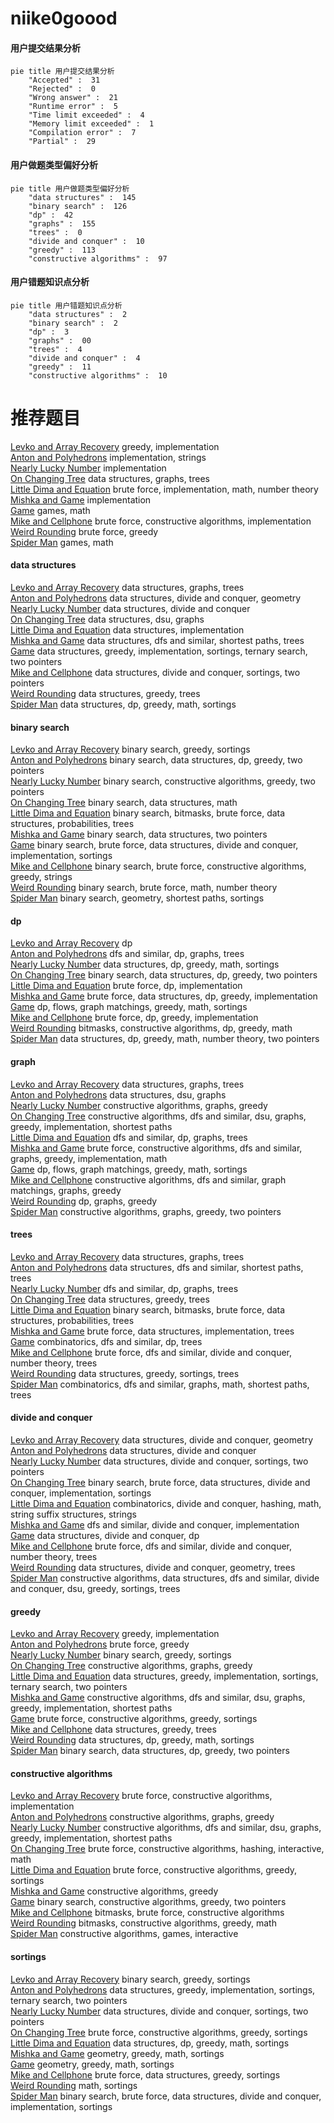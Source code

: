 # niike0goood
<!-- tabs:start -->
#### **用户提交结果分析**

```mermaid
pie title 用户提交结果分析
    "Accepted" :  31
    "Rejected" :  0
    "Wrong answer" :  21
    "Runtime error" :  5
    "Time limit exceeded" :  4
    "Memory limit exceeded" :  1
    "Compilation error" :  7
    "Partial" :  29
```
#### **用户做题类型偏好分析**

```mermaid
pie title 用户做题类型偏好分析
    "data structures" :  145
    "binary search" :  126
    "dp" :  42
    "graphs" :  155
    "trees" :  0
    "divide and conquer" :  10
    "greedy" :  113
    "constructive algorithms" :  97
```
#### **用户错题知识点分析**

```mermaid
pie title 用户错题知识点分析
    "data structures" :  2
    "binary search" :  2
    "dp" :  3
    "graphs" :  00
    "trees" :  4
    "divide and conquer" :  4
    "greedy" :  11
    "constructive algorithms" :  10
```
<!-- tabs:end -->
# 推荐题目
[Levko and Array Recovery](http://codeforces.com/problemset/problem/360/A)		greedy,
                        implementation		  
[Anton and Polyhedrons](http://codeforces.com/problemset/problem/785/A)		implementation,
                        strings		  
[Nearly Lucky Number](http://codeforces.com/problemset/problem/110/A)		implementation		  
[On Changing Tree](http://codeforces.com/problemset/problem/396/C)		data structures,
                        graphs,
                        trees		  
[Little Dima and Equation](http://codeforces.com/problemset/problem/460/B)		brute force,
                        implementation,
                        math,
                        number theory		  
[Mishka and Game](http://codeforces.com/problemset/problem/703/A)		implementation		  
[Game](http://codeforces.com/problemset/problem/630/R)		games,
                        math		  
[Mike and Cellphone](http://codeforces.com/problemset/problem/689/A)		brute force,
                        constructive algorithms,
                        implementation		  
[Weird Rounding](http://codeforces.com/problemset/problem/779/B)		brute force,
                        greedy		  
[Spider Man](http://codeforces.com/problemset/problem/705/B)		games,
                        math		  
<!-- tabs:start -->
#### **data structures**
[Levko and Array Recovery](http://codeforces.com/problemset/problem/396/C)		data structures,
                        graphs,
                        trees		  
[Anton and Polyhedrons](http://codeforces.com/problemset/problem/429/D)		data structures,
                        divide and conquer,
                        geometry		  
[Nearly Lucky Number](http://codeforces.com/problemset/problem/413/E)		data structures,
                        divide and conquer		  
[On Changing Tree](http://codeforces.com/problemset/problem/811/E)		data structures,
                        dsu,
                        graphs		  
[Little Dima and Equation](http://codeforces.com/problemset/problem/1234/B2)		data structures,
                        implementation		  
[Mishka and Game](http://codeforces.com/problemset/problem/1304/E)		data structures,
                        dfs and similar,
                        shortest paths,
                        trees		  
[Game](http://codeforces.com/problemset/problem/1374/E2)		data structures,
                        greedy,
                        implementation,
                        sortings,
                        ternary search,
                        two pointers		  
[Mike and Cellphone](http://codeforces.com/problemset/problem/1190/D)		data structures,
                        divide and conquer,
                        sortings,
                        two pointers		  
[Weird Rounding](http://codeforces.com/problemset/problem/821/C)		data structures,
                        greedy,
                        trees		  
[Spider Man](https://codeforces.com/contest/1321/problem/B)		data structures,
                        dp,
                        greedy,
                        math,
                        sortings		  
#### **binary search**
[Levko and Array Recovery](http://codeforces.com/problemset/problem/732/D)		binary search,
                        greedy,
                        sortings		  
[Anton and Polyhedrons](http://codeforces.com/problemset/problem/1492/C)		binary search,
                        data structures,
                        dp,
                        greedy,
                        two pointers		  
[Nearly Lucky Number](http://codeforces.com/problemset/problem/1463/D)		binary search,
                        constructive algorithms,
                        greedy,
                        two pointers		  
[On Changing Tree](http://codeforces.com/problemset/problem/1490/G)		binary search,
                        data structures,
                        math		  
[Little Dima and Equation](http://codeforces.com/problemset/problem/1479/D)		binary search,
                        bitmasks,
                        brute force,
                        data structures,
                        probabilities,
                        trees		  
[Mishka and Game](http://codeforces.com/problemset/problem/1436/E)		binary search,
                        data structures,
                        two pointers		  
[Game](http://codeforces.com/problemset/problem/1461/D)		binary search,
                        brute force,
                        data structures,
                        divide and conquer,
                        implementation,
                        sortings		  
[Mike and Cellphone](http://codeforces.com/problemset/problem/1493/C)		binary search,
                        brute force,
                        constructive algorithms,
                        greedy,
                        strings		  
[Weird Rounding](http://codeforces.com/problemset/problem/1487/D)		binary search,
                        brute force,
                        math,
                        number theory		  
[Spider Man](http://codeforces.com/problemset/problem/1486/B)		binary search,
                        geometry,
                        shortest paths,
                        sortings		  
#### **dp**
[Levko and Array Recovery](http://codeforces.com/problemset/problem/1007/E)		dp		  
[Anton and Polyhedrons](http://codeforces.com/problemset/problem/835/F)		dfs and similar,
                        dp,
                        graphs,
                        trees		  
[Nearly Lucky Number](https://codeforces.com/contest/1321/problem/B)		data structures,
                        dp,
                        greedy,
                        math,
                        sortings		  
[On Changing Tree](http://codeforces.com/problemset/problem/1492/C)		binary search,
                        data structures,
                        dp,
                        greedy,
                        two pointers		  
[Little Dima and Equation](https://codeforces.com/contest/1457/problem/C)		brute force,
                        dp,
                        implementation		  
[Mishka and Game](http://codeforces.com/problemset/problem/1491/C)		brute force,
                        data structures,
                        dp,
                        greedy,
                        implementation		  
[Game](http://codeforces.com/problemset/problem/1437/C)		dp,
                        flows,
                        graph matchings,
                        greedy,
                        math,
                        sortings		  
[Mike and Cellphone](http://codeforces.com/problemset/problem/1499/B)		brute force,
                        dp,
                        greedy,
                        implementation		  
[Weird Rounding](http://codeforces.com/problemset/problem/1491/D)		bitmasks,
                        constructive algorithms,
                        dp,
                        greedy,
                        math		  
[Spider Man](http://codeforces.com/problemset/problem/1497/E1)		data structures,
                        dp,
                        greedy,
                        math,
                        number theory,
                        two pointers		  
#### **graph**
[Levko and Array Recovery](http://codeforces.com/problemset/problem/396/C)		data structures,
                        graphs,
                        trees		  
[Anton and Polyhedrons](http://codeforces.com/problemset/problem/811/E)		data structures,
                        dsu,
                        graphs		  
[Nearly Lucky Number](http://codeforces.com/problemset/problem/41/E)		constructive algorithms,
                        graphs,
                        greedy		  
[On Changing Tree](http://codeforces.com/problemset/problem/1365/D)		constructive algorithms,
                        dfs and similar,
                        dsu,
                        graphs,
                        greedy,
                        implementation,
                        shortest paths		  
[Little Dima and Equation](http://codeforces.com/problemset/problem/835/F)		dfs and similar,
                        dp,
                        graphs,
                        trees		  
[Mishka and Game](http://codeforces.com/problemset/problem/1487/C)		brute force,
                        constructive algorithms,
                        dfs and similar,
                        graphs,
                        greedy,
                        implementation,
                        math		  
[Game](http://codeforces.com/problemset/problem/1437/C)		dp,
                        flows,
                        graph matchings,
                        greedy,
                        math,
                        sortings		  
[Mike and Cellphone](http://codeforces.com/problemset/problem/1470/D)		constructive algorithms,
                        dfs and similar,
                        graph matchings,
                        graphs,
                        greedy		  
[Weird Rounding](http://codeforces.com/problemset/problem/1476/C)		dp,
                        graphs,
                        greedy		  
[Spider Man](http://codeforces.com/problemset/problem/1304/D)		constructive algorithms,
                        graphs,
                        greedy,
                        two pointers		  
#### **trees**
[Levko and Array Recovery](http://codeforces.com/problemset/problem/396/C)		data structures,
                        graphs,
                        trees		  
[Anton and Polyhedrons](http://codeforces.com/problemset/problem/1304/E)		data structures,
                        dfs and similar,
                        shortest paths,
                        trees		  
[Nearly Lucky Number](http://codeforces.com/problemset/problem/835/F)		dfs and similar,
                        dp,
                        graphs,
                        trees		  
[On Changing Tree](http://codeforces.com/problemset/problem/821/C)		data structures,
                        greedy,
                        trees		  
[Little Dima and Equation](http://codeforces.com/problemset/problem/1479/D)		binary search,
                        bitmasks,
                        brute force,
                        data structures,
                        probabilities,
                        trees		  
[Mishka and Game](http://codeforces.com/problemset/problem/1511/C)		brute force,
                        data structures,
                        implementation,
                        trees		  
[Game](http://codeforces.com/problemset/problem/1499/F)		combinatorics,
                        dfs and similar,
                        dp,
                        trees		  
[Mike and Cellphone](http://codeforces.com/problemset/problem/1491/E)		brute force,
                        dfs and similar,
                        divide and conquer,
                        number theory,
                        trees		  
[Weird Rounding](http://codeforces.com/problemset/problem/1466/D)		data structures,
                        greedy,
                        sortings,
                        trees		  
[Spider Man](http://codeforces.com/problemset/problem/1495/D)		combinatorics,
                        dfs and similar,
                        graphs,
                        math,
                        shortest paths,
                        trees		  
#### **divide and conquer**
[Levko and Array Recovery](http://codeforces.com/problemset/problem/429/D)		data structures,
                        divide and conquer,
                        geometry		  
[Anton and Polyhedrons](http://codeforces.com/problemset/problem/413/E)		data structures,
                        divide and conquer		  
[Nearly Lucky Number](http://codeforces.com/problemset/problem/1190/D)		data structures,
                        divide and conquer,
                        sortings,
                        two pointers		  
[On Changing Tree](http://codeforces.com/problemset/problem/1461/D)		binary search,
                        brute force,
                        data structures,
                        divide and conquer,
                        implementation,
                        sortings		  
[Little Dima and Equation](http://codeforces.com/problemset/problem/1466/G)		combinatorics,
                        divide and conquer,
                        hashing,
                        math,
                        string suffix structures,
                        strings		  
[Mishka and Game](http://codeforces.com/problemset/problem/1490/D)		dfs and similar,
                        divide and conquer,
                        implementation		  
[Game](https://codeforces.com/contest/1483/problem/C)		data structures,
                        divide and conquer,
                        dp		  
[Mike and Cellphone](http://codeforces.com/problemset/problem/1491/E)		brute force,
                        dfs and similar,
                        divide and conquer,
                        number theory,
                        trees		  
[Weird Rounding](http://codeforces.com/problemset/problem/1303/G)		data structures,
                        divide and conquer,
                        geometry,
                        trees		  
[Spider Man](http://codeforces.com/problemset/problem/1494/D)		constructive algorithms,
                        data structures,
                        dfs and similar,
                        divide and conquer,
                        dsu,
                        greedy,
                        sortings,
                        trees		  
#### **greedy**
[Levko and Array Recovery](http://codeforces.com/problemset/problem/360/A)		greedy,
                        implementation		  
[Anton and Polyhedrons](http://codeforces.com/problemset/problem/779/B)		brute force,
                        greedy		  
[Nearly Lucky Number](http://codeforces.com/problemset/problem/732/D)		binary search,
                        greedy,
                        sortings		  
[On Changing Tree](http://codeforces.com/problemset/problem/41/E)		constructive algorithms,
                        graphs,
                        greedy		  
[Little Dima and Equation](http://codeforces.com/problemset/problem/1374/E2)		data structures,
                        greedy,
                        implementation,
                        sortings,
                        ternary search,
                        two pointers		  
[Mishka and Game](http://codeforces.com/problemset/problem/1365/D)		constructive algorithms,
                        dfs and similar,
                        dsu,
                        graphs,
                        greedy,
                        implementation,
                        shortest paths		  
[Game](http://codeforces.com/problemset/problem/1305/A)		brute force,
                        constructive algorithms,
                        greedy,
                        sortings		  
[Mike and Cellphone](http://codeforces.com/problemset/problem/821/C)		data structures,
                        greedy,
                        trees		  
[Weird Rounding](https://codeforces.com/contest/1321/problem/B)		data structures,
                        dp,
                        greedy,
                        math,
                        sortings		  
[Spider Man](http://codeforces.com/problemset/problem/1492/C)		binary search,
                        data structures,
                        dp,
                        greedy,
                        two pointers		  
#### **constructive algorithms**
[Levko and Array Recovery](http://codeforces.com/problemset/problem/689/A)		brute force,
                        constructive algorithms,
                        implementation		  
[Anton and Polyhedrons](http://codeforces.com/problemset/problem/41/E)		constructive algorithms,
                        graphs,
                        greedy		  
[Nearly Lucky Number](http://codeforces.com/problemset/problem/1365/D)		constructive algorithms,
                        dfs and similar,
                        dsu,
                        graphs,
                        greedy,
                        implementation,
                        shortest paths		  
[On Changing Tree](http://codeforces.com/problemset/problem/1286/C2)		brute force,
                        constructive algorithms,
                        hashing,
                        interactive,
                        math		  
[Little Dima and Equation](http://codeforces.com/problemset/problem/1305/A)		brute force,
                        constructive algorithms,
                        greedy,
                        sortings		  
[Mishka and Game](http://codeforces.com/problemset/problem/1493/A)		constructive algorithms,
                        greedy		  
[Game](http://codeforces.com/problemset/problem/1463/D)		binary search,
                        constructive algorithms,
                        greedy,
                        two pointers		  
[Mike and Cellphone](https://codeforces.com/contest/1456/problem/B)		bitmasks,
                        brute force,
                        constructive algorithms		  
[Weird Rounding](http://codeforces.com/problemset/problem/1492/D)		bitmasks,
                        constructive algorithms,
                        greedy,
                        math		  
[Spider Man](https://codeforces.com/contest/1504/problem/D)		constructive algorithms,
                        games,
                        interactive		  
#### **sortings**
[Levko and Array Recovery](http://codeforces.com/problemset/problem/732/D)		binary search,
                        greedy,
                        sortings		  
[Anton and Polyhedrons](http://codeforces.com/problemset/problem/1374/E2)		data structures,
                        greedy,
                        implementation,
                        sortings,
                        ternary search,
                        two pointers		  
[Nearly Lucky Number](http://codeforces.com/problemset/problem/1190/D)		data structures,
                        divide and conquer,
                        sortings,
                        two pointers		  
[On Changing Tree](http://codeforces.com/problemset/problem/1305/A)		brute force,
                        constructive algorithms,
                        greedy,
                        sortings		  
[Little Dima and Equation](https://codeforces.com/contest/1321/problem/B)		data structures,
                        dp,
                        greedy,
                        math,
                        sortings		  
[Mishka and Game](https://codeforces.com/contest/1496/problem/C)		geometry,
                        greedy,
                        math,
                        sortings		  
[Game](http://codeforces.com/problemset/problem/1495/A)		geometry,
                        greedy,
                        math,
                        sortings		  
[Mike and Cellphone](http://codeforces.com/problemset/problem/1497/A)		brute force,
                        data structures,
                        greedy,
                        sortings		  
[Weird Rounding](http://codeforces.com/problemset/problem/1427/A)		math,
                        sortings		  
[Spider Man](http://codeforces.com/problemset/problem/1461/D)		binary search,
                        brute force,
                        data structures,
                        divide and conquer,
                        implementation,
                        sortings		  
<!-- tabs:end -->
